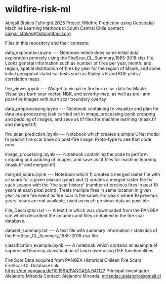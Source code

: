 # wildfire-risk-ml
Abigail Stokes Fulbright 2025 Project 
Wildfire Prediction using Geospatial Machine Learning Methods in South Central Chile
contact: abigail.stokes@fulbrightmail.org

Files in this repository and their contents:

data_exploration.ipynb   ---    Notebook which does some initial data exploration primarily using the FireScar_CL_Summary_1985-2018.xlsx file. Looks general information such as number of fires per year, month, and region, spatial distribution of fires by year for the region of Maule, and some initial geospatial statistical tests such as Ripley's K and KDE plots / correlation maps.

fire_viewer.ipynb   ---   Widget to visualize fire burn scar data for Maule. Visualizes burn scar vector, NBR, and severity map, as well as pre- and post-fire images with burn scar boundary overlay

data_preprocessing.ipynb   ---   Notebook containing to visualize and plan for data pre-processing task carried out in image_processing.ipynb cropping and padding of images, and save as tif files for machine learning (mask.tif and merged.tif)

fire_scar_prediction.ipynb   ---   Notebook which creates a simple UNet model to predict fire scar base on post-fire image. Proto-type to see that code runs

image_processing.ipynb   ---   Notebook containing the code to perform  cropping and padding of images, and save as tif files for machine learning (mask.tif and merged.tif)

merged_scars.ipynb   ---   Notebook which 1) creates a merged raster file with all scars for a given season (year) and 2) creates a merged raster file for each season with the 'fire scar history' (number of previous fires in past 10 years at each pixel point). Treats multiple fires in same location in given year as one fire event as fire scar is the same. For years where 10 previous years' scars are not available, used as much previous data as possible.


File_Description.txt   ---   A text file which was downloaded from the PANGEA site which described the columns and files contained in the fire scar database.

dataset_summary.txt   ---   A text file with summary information / statistics of the FireScar_CL_Summary_1985-2018.xlsx file.

classification_example.ipynb   ---   A notebook which contains an example of supervised learning classification of land cover using GEE functionalities.

Fire Scar Data acquired from PANGEA Historical Chilean Fire Scars FireScar-CL Database
link: https://doi.pangaea.de/10.1594/PANGAEA.941127
Principal investigator: Alejandro Miranda
Contact: Alejandro Miranda, mirandac.alejandro@gmail.cl
